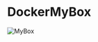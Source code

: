 # DockerMyBox
![MyBox](https://github.com/Pexini/DockerMyBox/assets/129457583/72dc0252-0f99-443a-b62a-e02036f1327d)
